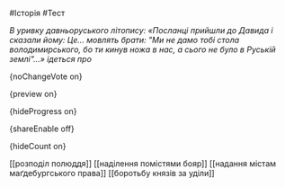 #Історія #Тест

*В уривку давньоруського літопису: «Посланці прийшли до Давида і сказали йому: Це... мовлять брати: "Ми не дамо тобі стола володимирського, бо ти кинув ножа в нас, а сього не було в Руській землі"...» ідеться про*

{noChangeVote on}

{preview on}

{hideProgress on}

{shareEnable off}

{hideCount on}

[[розподіл полюддя]]
[[наділення помістями бояр]]
[[надання містам маґдебургського права]]
[[боротьбу князів за уділи]]
